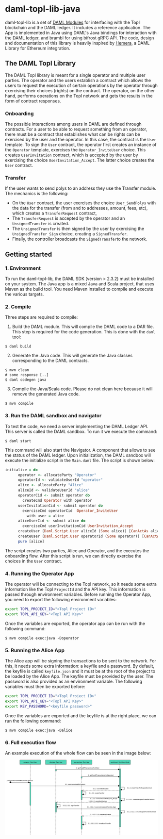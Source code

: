# daml-topl-lib-java

daml-topl-lib is a set of [DAML Modules](https://www.digitalasset.com/developers) for interfacing with the Topl blockchain and the DAML ledger. It includes a reference application. The App is implemented in Java using DAML's Java bindings for interaction with the DAML ledger, and brambl for using bifrost gRPC API. The code, design and documentation of this library is heavily inspired by [Hemera](https://github.com/liakakos/hemera), a DAML Library for Ethereum integration.

## The DAML Topl Library

The DAML Topl library is meant for a single operator and multiple user parties. The operator and the users establish a contract which allows the users to request the execution of certain operations by the operator through exercising their choices (rights) on the contract. The operator, on the other hand, performs operations on the Topl network and gets the results in the form of contract responses.

### Onboarding

The possible interactions among users in DAML are defined through contracts. For a user to be able to request something from an operator, there must be a contract that establishes what can be rights can be exercised by the user and the operator. In this case, the contract is the `User` template. To sign the `User` contract, the operator first creates an instance of the `Operator` template, exercises the `Operator_InviteUser` choice. This creates `UserInvitation` contract, which is accepted by the user by exercising the choice `UserInvitation_Accept`. The latter choice creates the `User` contract.

### Transfer

If the user wants to send polys to an address they use the Transfer module. The mechanics is the following:

- On the `User` contract, the user exercises the choice `User_SendPolys` with the data for the transfer (from and to addresses, amount, fees, etc), which creates a `TransferRequest` contract,
- The `TransferRequest` is accepted by the operator and an `UnsignedTransfer` is created.
- The `UnsignedTransfer` is then signed by the user by exercising the `UnsignedTransfer_Sign` choice, creating a `SignedTransfer`.
- Finally, the controller broadcasts the `SignedTransfer`to the network.



## Getting started

### 1. Environment

To run the daml-topl-lib, the DAML SDK (version >  2.3.2) must be installed on your system. The Java app is a mixed Java and Scala project, that uses Maven as the build tool. You need Maven installed to compile and execute the various targets.

### 2. Compile

Three steps are required to compile:

1. Build the DAML module. This will compile the DAML code to a DAR file. This step is required for the code generation. This is done with the `daml` tool:

```shell
$ daml build
```

2. Generate the Java code. This will generate the Java classes corresponding to the DAML contracts.

```shell
$ mvn clean
# some response [..]
$ daml codegen java
```

3. Compile the Java/Scala code. Please do not clean here because it will remove the generated Java code.

```shell
$ mvn compile
```

### 3. Run the DAML sandbox and navigator

To test the code, we need a server implementing the DAML Ledger API. This server is called the DAML sandbox. To run it we execute the command:

```shell
$ daml start
```

This command will also start the Navigator. A component that allows to see the status of the DAML ledger. Upon initialization, the DAML sandbox will execute the initialize script in the `Main.daml` file. The script is shown below:

```haskell
initialize = do
      operator <- allocateParty "Operator"
      operatorId <- validateUserId "operator"
      alice <- allocateParty "Alice"
      aliceId <- validateUserId "alice"
      operatorCid <- submit operator do
        createCmd Operator with operator
      userInvitationCid <- submit operator do
        exerciseCmd operatorCid  Operator_InviteUser 
          with user = alice
      aliceUserCid <- submit alice do
        exerciseCmd userInvitationCid UserInvitation_Accept
      createUser (Daml.Script.User aliceId (Some alice)) [CanActAs alice]
      createUser (Daml.Script.User operatorId (Some operator)) [CanActAs operator]
      pure [alice]
```

The script creates two parties, Alice and Operator, and the executes the onboarding flow. After this script is run, we can directly exercise the choices in the `User` contract.

### 4. Running the Operator App

The operator will be connecting to the Topl network, so it needs some extra information like the Topl `ProjectId` and the API key. This information is passed through environment variables. Before running the Operator App, you need to export the following environment variables:

```bash
export TOPL_PROJECT_ID="<Topl Project ID>"
export TOPL_API_KEY="<Topl API Key>"
```

Once the variables are exported, the operator app can be run with the following command:

```shell
$ mvn compile exec:java -Doperator
```

### 5. Running the Alice App

The Alice app will be signing the transactions to be sent to the network. For this, it needs some extra information: a keyfile and a password. By default, the keyfile is called `keyfile.json` and it must be at the root of the project to be loaded by the Alice App. The keyfile must be provided by the user. The password is also provided as an environment variable. The following variables must then be exported before:

```bash
export TOPL_PROJECT_ID="<Topl Project ID>"
export TOPL_API_KEY="<Topl API Key>"
export KEY_PASSWORD="<keyfile password>"
```

Once the variables are exported and the keyfile is at the right place, we can run the following command:

```shell
$ mvn compile exec:java -Dalice
```

### 6. Full execution flow

An example execution of the whole flow can be seen in the image below:

![alt text](img/seqDiag.png)
